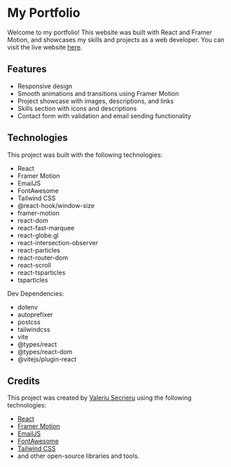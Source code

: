 # My Portfolio

Welcome to my portfolio! This website was built with React and Framer Motion, and showcases my skills and projects as a web developer. You can visit the live website [here](https://vs-portfolio.pages.dev/).

## Features

- Responsive design
- Smooth animations and transitions using Framer Motion
- Project showcase with images, descriptions, and links
- Skills section with icons and descriptions
- Contact form with validation and email sending functionality

## Technologies

This project was built with the following technologies:

- React
- Framer Motion
- EmailJS
- FontAwesome
- Tailwind CSS
- @react-hook/window-size
- framer-motion
- react-dom
- react-fast-marquee
- react-globe.gl
- react-intersection-observer
- react-particles
- react-router-dom
- react-scroll
- react-tsparticles
- tsparticles

Dev Dependencies:

- dotenv
- autoprefixer
- postcss
- tailwindcss
- vite
- @types/react
- @types/react-dom
- @vitejs/plugin-react

## Credits

This project was created by [Valeriu Secrieru](https://www.github.com/valeriusec) using the following technologies:

- [React](https://reactjs.org/)
- [Framer Motion](https://www.framer.com/motion/)
- [EmailJS](https://www.emailjs.com/)
- [FontAwesome](https://fontawesome.com/)
- [Tailwind CSS](https://tailwindcss.com/)
- and other open-source libraries and tools.
